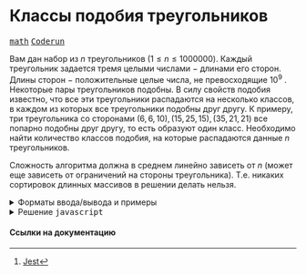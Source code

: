 # Классы подобия треугольников

[<kbd>math</kbd>](https://coderun.yandex.ru/catalog?tag=math)
[<kbd>Coderun</kbd>](https://coderun.yandex.ru/problem/triangle-similarity)

Вам дан набор из $n$ треугольников $( 1 \leq n \leq 1000000)$. Каждый треугольник задается тремя целыми числами − длинами его сторон. Длины сторон − положительные целые числа, не превосходящие $10^9$
. Некоторые пары треугольников подобны. В силу свойств подобия известно, что все эти треугольники распадаются на несколько классов, в каждом из которых все треугольники подобны друг другу. К примеру, три треугольника со сторонами $(6,6,10),(15,25,15),(35,21,21)$ все попарно подобны друг другу, то есть образуют один класс. Необходимо найти количество классов подобия, на которые распадаются данные $n$ треугольников.

Сложность алгоритма должна в среднем линейно зависеть от $n$ (может еще зависеть от ограничений на стороны треугольника). Т.е. никаких сортировок длинных массивов в решении делать нельзя.

<details>
<summary>Форматы ввода/вывода и примеры</summary>

## Формат ввода

В первой строке входа дано число $n$. В каждой из следующих $n$ строк − по три целых числа, задающих стороны очередного треугольника.

## Формат вывода

Выведите число классов подобия.

### Пример 1

<table width = "100%">
<tr>
<th>Ввод</th> <th>Вывод</th>
</tr>
<tr valign="top">
<td><pre>
<code>3
6 6 10
15 25 15
35 21 21
</code></pre></td>
<td><pre>
<code>1
</code></pre></td>
</tr>
</table>

### Пример 2

<table width = "100%">
<tr>
<th>Ввод</th> <th>Вывод</th>
</tr>
<tr valign="top">
<td><pre>
<code>4
3 4 5
10 11 12
6 7 8
6 8 10
</code></pre></td>
<td><pre>
<code>3
</code></pre></td>
</tr>
</table>

</details>

<details>
<summary>Решение <kbd>javascript</kbd></summary>

### 1. Установка зависимостей

```bash
npm install             # Установка зависимостей
```

### 2. Запуск тестирования решения в среде Jest[^1]

```bash
npm run test            # Unit-тестирование
```

</details>

#### Ссылки на документацию

[^1]: [Jest](https://jestjs.io/docs/getting-started)

